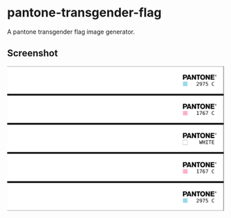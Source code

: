 # pantone-transgender-flag
A pantone transgender flag image generator.

## Screenshot
![img](./img.png)
